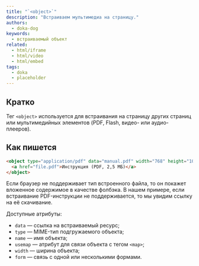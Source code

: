 ```yaml
---
title: "`<object>`"
description: "Встраиваем мультимедиа на страницу."
authors:
  - doka-dog
keywords:
  - встраиваемый объект
related:
  - html/iframe
  - html/video
  - html/embed
tags:
  - doka
  - placeholder
---
```


## Кратко

Тег `<object>` используется для встраивания на страницу других страниц или мультимедийных элементов (PDF, Flash, видео- или аудио-плееров).

## Как пишется

```html
<object type="application/pdf" data="manual.pdf" width="768" height="1024">
  <a href="file.pdf">Инструкция (PDF, 2,5 МБ)</a>
</object>
```

Если браузер не поддерживает тип встроенного файла, то он покажет вложенное содержимое в качестве фолбэка. В нашем примере, если встраивание PDF-инструкции не поддерживается, то мы увидим ссылку на её скачивание.

Доступные атрибуты:

- `data` — ссылка на встраиваемый ресурс;
- `type` — MIME-тип подгружаемого объекта;
- `name` — имя объекта;
- `usemap` — атрибут для связи объекта с тегом `<map>`;
- `width` — ширина объекта;
- `form` — связь с одной или несколькими формами.
